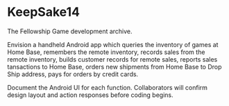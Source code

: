 KeepSake14
==========

The Fellowship Game development archive.

Envision a handheld Android app which queries the inventory of games at Home Base, remembers the remote inventory, records sales from the remote inventory, builds customer records for remote sales, reports sales tansactions to Home Base, orders new shipments from Home Base to Drop Ship address, pays for orders by credit cards.

Document the Android UI for each function.  Collaborators will confirm design layout and action responses before coding begins.

